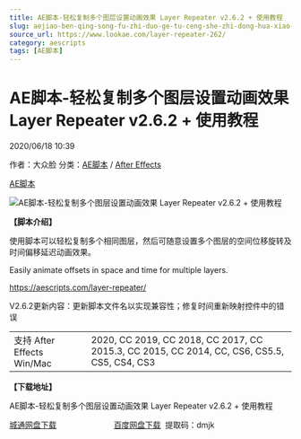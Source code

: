```yaml
---
title: AE脚本-轻松复制多个图层设置动画效果 Layer Repeater v2.6.2 + 使用教程
slug: aejiao-ben-qing-song-fu-zhi-duo-ge-tu-ceng-she-zhi-dong-hua-xiao-guo-layer-repeater-v2-6-2-shi-yong-jiao-cheng
source_url: https://www.lookae.com/layer-repeater-262/
category: aescripts
tags: [AE脚本]
---
```

# AE脚本-轻松复制多个图层设置动画效果 Layer Repeater v2.6.2 + 使用教程

2020/06/18 10:39

作者：大众脸
分类：[AE脚本](https://www.lookae.com/after-effects/aescripts/) / [After Effects](https://www.lookae.com/after-effects/)

[AE脚本](https://www.lookae.com/tag/ae%e8%84%9a%e6%9c%ac/)

![AE脚本-轻松复制多个图层设置动画效果 Layer Repeater v2.6.2 + 使用教程](https://www.lookae.com/wp-content/uploads/2019/10/Layer-Repeater.jpg "AE脚本-轻松复制多个图层设置动画效果 Layer Repeater v2.6.2 + 使用教程-LookAE.com")

**【脚本介绍】**

使用脚本可以轻松复制多个相同图层，然后可随意设置多个图层的空间位移旋转及时间偏移延迟动画效果。

Easily animate offsets in space and time for multiple layers.

https://aescripts.com/layer-repeater/

V2.6.2更新内容：更新脚本文件名以实现兼容性；修复时间重新映射控件中的错误

|  |  |
| --- | --- |
| 支持 After Effects Win/Mac | 2020, CC 2019, CC 2018, CC 2017, CC 2015.3, CC 2015, CC 2014, CC, CS6, CS5.5, CS5, CS4, CS3 |

**【下载地址】**

AE脚本-轻松复制多个图层设置动画效果 Layer Repeater v2.6.2 + 使用教程

[城通网盘下载](https://089u.com/file/680462-449293495)                          [百度网盘下载](https://pan.baidu.com/s/1zdkHh7LIwqGtFJyWB_gaeQ)  提取码：dmjk

